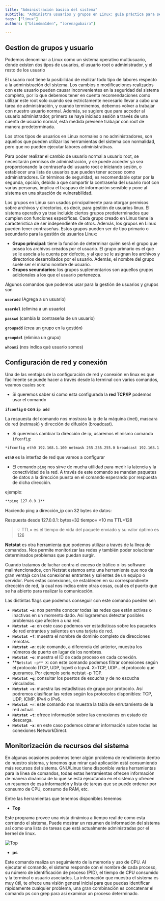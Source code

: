 ```yaml
---
title: "Administración basica del sistema"
subtitle: "Administra usuarios y grupos en Linux: guía práctica para seguridad y eficiencia. Crea, gestiona y asigna permisos de forma segura. ¡Optimiza tu sistema!"
tags: ["linux"]
authors: ["blindma1den", "lorenagubaira"]

---
```


## Gestion de grupos y usuario

Podemos denominar a Linux como un sistema operativo multiusuario, donde existen dos tipos de usuarios, el usuario root o administrador, y el resto de los usuario

El usuario root tiene la posibilidad de realizar todo tipo de labores respecto a la administración del sistema. Los cambios o modificaciones realizados con este usuario pueden causar inconvenientes en la seguridad del sistema completo, por lo que debemos tener en cuenta recomendaciones como utilizar este root solo cuando sea estrictamente necesario llevar a cabo una tarea de administración, y cuando terminemos, debemos volver a trabajar con nuestro usuario normal. Además, se sugiere que para acceder al usuario administrador, primero se haya iniciado sesión a través de una cuenta de usuario normal, esta medida previene trabajar con root de manera predeterminada.

Los otros tipos de usuarios en Linux normales o no administradores, son aquellos que pueden utilizar las herramientas del sistema con normalidad, pero que no pueden ejecutar labores administrativas.

Para poder realizar el cambio de usuario normal a usuario root, se necesitarán permisos de administración, y se puede acceder ya sea proporcionando la contraseña del usuario root e iniciando sesión, o establecer una lista de usuarios que pueden tener acceso como administradores. En términos de seguridad, es recomendable optar por la segunda, opción, debido a que compartir la contraseña del usuario root con varias personas, implica el traspaso de información sensible y pone al sistema en una situación de vulnerabilidad.

Los grupos en Linux son usados principalmente para otorgar permisos sobre archivos y directorios, es decir, para gestión de usuarios linux. El sistema operativo ya trae incluido ciertos grupos predeterminados que cumplen con funciones específicas. Cada grupo creado en Linux tiene la característica de ser independiente de otros. Además, los grupos en Linux pueden tener contraseñas. Estos grupos pueden ser de tipo primario o secundario para la gestión de usuarios Linux:

- **Grupo principal**: tiene la función de determinar quién será el grupo que posea los archivos creados por el usuario. El grupo primario es el que se le asocia a la cuenta por defecto, y al que se le asignan los archivos y directorios desarrollados por el usuario. Además, el nombre del grupo suele ser el mismo nombre de usuario.
- **Grupos secundarios**: los grupos suplementarios son aquellos grupos adicionales a los que el usuario pertenezca.

Algunos comandos que podemos usar para la gestión de usuarios y grupos son

**`useradd`** (Agrega a un usuario)

**`userdel`** (elimina a un usuario)

**`passwd`** (cambia la contraseña de un usuario)

**`groupadd`** (crea un grupo en la gestión)

**`groupdel`** (elimina un grupo)

**`whoami`** (nos indica qué usuario somos)

## **Configuración de red y conexión**

Una de las ventajas de la configuración de red y conexión en linux es que fácilmente se puede hacer a través desde la terminal con varios comandos, veamos cuales son:

- Si queremos saber si como esta configurada la **red TCP/IP** podemos usar el comando

**`ifconfig` o con `ip add`**

La respuesta del comando nos mostrara la ip de la máquina (inet), mascara de red (netmask) y dirección de difusión (broadcast).

- Si queremos cambiar la dirección de ip, usaremos el mismo comando `ifconfig`:

```markdown
*ifconfig eth0 192.168.1.100 netmask 255.255.255.0 broadcast 192.168.1.255*
```

**`eth0`** es la interfaz de red que vamos a configurar

- El comando `ping` nos sirve de mucha utilidad para medir la latencia y la conectividad de la red. A través de este comando se mandan paquetes de datos a la dirección puesta en el comando esperando por respuesta de dicha dirección.

ejemplo:

```markdown
**ping 127.0.0.1**
```

Haciendo ping a dirección_ip con 32 bytes de datos:

Respuesta desde 127.0.0.1: bytes=32 tiempo= <10 ms TTL=128

> 💡 TTL= es el tiempo de vida del paquete enviado y su valor óptimo es 128

**Netstat** es otra herramienta que podemos utilizar a través de la línea de comandos. Nos permite monitorizar las redes y también poder solucionar determinados problemas que puedan surgir.

Cuando tratamos de luchar contra el exceso de tráfico o los software malintencionados, con Netstat estamos ante una herramienta que nos da gran ventaja con las conexiones entrantes y salientes de un equipo o servidor. Pues estas conexiones, se establecen en su correspondiente dirección de red, la cual nos indica entre otras cosas, cuál es el puerto que se ha abierto para realizar la comunicación.

Las distintas flags que podemos conseguir con este comando pueden ser:

- **`Netstat –a`**: nos permite conocer todas las redes que están activas o inactivas en un momento dado. Así lograremos detectar posibles problemas que afecten a una red.
- **`Netstat –e`**: en este caso podemos ver estadísticas sobre los paquetes de red entrantes y salientes en una tarjeta de red.
- **`Netstat –f`**: muestra el nombre de dominio completo de direcciones remotas.
- **`Netstat –n`**: este comando, a diferencia del anterior, muestra los números de puerto en lugar de los nombres.
- **`Netstat –o`**: muestra el ID de cada proceso en cada conexión.
- **`Netstat –p** X`: con este comando podemos filtrar conexiones según el protocolo (TCP, UDP, tcpv6 o tcpv4. X=TCP, UDP… el protocolo que queramos. Por ejemplo sería netstat –p TCP.
- **`Netstat –q`**: consultar los puertos de escucha y de no escucha vinculados.
- **`Netstat –s`**: muestra las estadísticas de grupo por protocolo. Así podremos clasificar las redes según los protocolos disponibles: TCP, UDP, ICMP, IPv4 o IPv6.
- **`Netstat –r`**: este comando nos muestra la tabla de enrutamiento de la red actual.
- **`Netstat –t`**: ofrece información sobre las conexiones en estado de descarga.
- **`Netstat –x`**: en este caso podemos obtener información sobre todas las conexiones NetworkDirect.

## Monitorización de recursos del sistema

En algunas ocasiones podemos tener algún problema de rendimiento dentro de nuestro sistema, y tenemos que mirar qué aplicación está consumiendo más recursos del sistema. GNU/Linux tiene disponible varias herramientas para la línea de comandos, todas estas herramientas ofrecen información de manera dinámica de lo que se está ejecutando en el sistema y ofrecen un resumen de esa información y lista de tareas que se puede ordenar por consumo de CPU, consumo de RAM, etc.

Entre las herramientas que tenemos disponibles tenemos:

- **Top**

Este programa provee una vista dinámica a tiempo real de como esta corriendo el sistema, Puede mostrar un resumen de información del sistema así como una lista de tareas que está actualmente administradas por el kernel de linux.

![Top](https://raw.githubusercontent.com/4GeeksAcademy/cybersecurity-syllabus/main/assets/top.png)

- **ps**

Este comando realiza un seguimiento de la memoria y uso de CPU. Al ejecutar el comando, el sistema responde con el nombre de cada proceso, su número de identificación de proceso (PID), el tiempo de CPU consumido y la terminal o usuario asociados. La información que muestra el sistema es muy útil, te ofrece una visión general inicial para que puedas identificar rápidamente cualquier problema, una gran combinación es concatenar el comando ps con grep para asi examinar un proceso determinado.